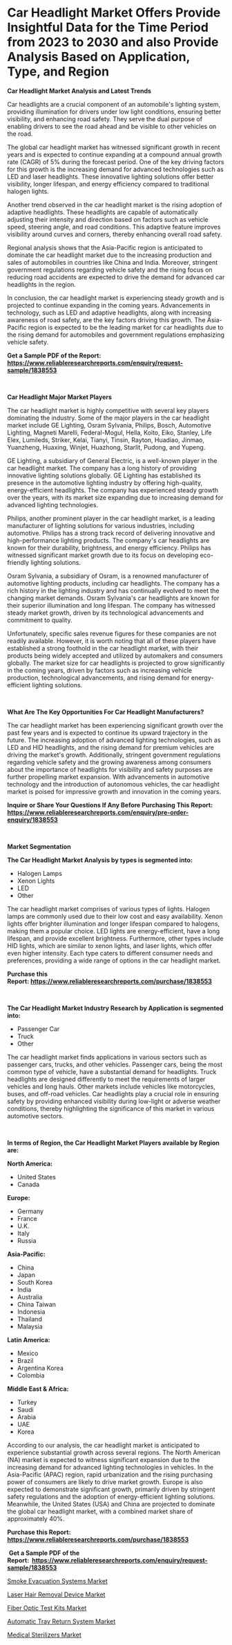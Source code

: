 <p><h1>Car Headlight Market Offers Provide Insightful Data for the Time Period from 2023 to 2030 and also Provide Analysis Based on Application, Type, and Region</h1></p><p><strong>Car Headlight Market Analysis and Latest Trends</strong></p>
<p><p>Car headlights are a crucial component of an automobile's lighting system, providing illumination for drivers under low light conditions, ensuring better visibility, and enhancing road safety. They serve the dual purpose of enabling drivers to see the road ahead and be visible to other vehicles on the road.</p><p>The global car headlight market has witnessed significant growth in recent years and is expected to continue expanding at a compound annual growth rate (CAGR) of 5% during the forecast period. One of the key driving factors for this growth is the increasing demand for advanced technologies such as LED and laser headlights. These innovative lighting solutions offer better visibility, longer lifespan, and energy efficiency compared to traditional halogen lights.</p><p>Another trend observed in the car headlight market is the rising adoption of adaptive headlights. These headlights are capable of automatically adjusting their intensity and direction based on factors such as vehicle speed, steering angle, and road conditions. This adaptive feature improves visibility around curves and corners, thereby enhancing overall road safety.</p><p>Regional analysis shows that the Asia-Pacific region is anticipated to dominate the car headlight market due to the increasing production and sales of automobiles in countries like China and India. Moreover, stringent government regulations regarding vehicle safety and the rising focus on reducing road accidents are expected to drive the demand for advanced car headlights in the region.</p><p>In conclusion, the car headlight market is experiencing steady growth and is projected to continue expanding in the coming years. Advancements in technology, such as LED and adaptive headlights, along with increasing awareness of road safety, are the key factors driving this growth. The Asia-Pacific region is expected to be the leading market for car headlights due to the rising demand for automobiles and government regulations emphasizing vehicle safety.</p></p>
<p><strong>Get a Sample PDF of the Report:&nbsp; <a href="https://www.reliableresearchreports.com/enquiry/request-sample/1838553">https://www.reliableresearchreports.com/enquiry/request-sample/1838553</a></strong></p>
<p>&nbsp;</p>
<p><strong>Car Headlight Major Market Players</strong></p>
<p><p>The car headlight market is highly competitive with several key players dominating the industry. Some of the major players in the car headlight market include GE Lighting, Osram Sylvania, Philips, Bosch, Automotive Lighting, Magneti Marelli, Federal-Mogul, Hella, Koito, Eiko, Stanley, Life Elex, Lumileds, Striker, Kelai, Tianyi, Tinsin, Rayton, Huadiao, Jinmao, Yuanzheng, Huaxing, Winjet, Huazhong, Starlit, Pudong, and Yupeng.</p><p>GE Lighting, a subsidiary of General Electric, is a well-known player in the car headlight market. The company has a long history of providing innovative lighting solutions globally. GE Lighting has established its presence in the automotive lighting industry by offering high-quality, energy-efficient headlights. The company has experienced steady growth over the years, with its market size expanding due to increasing demand for advanced lighting technologies.</p><p>Philips, another prominent player in the car headlight market, is a leading manufacturer of lighting solutions for various industries, including automotive. Philips has a strong track record of delivering innovative and high-performance lighting products. The company's car headlights are known for their durability, brightness, and energy efficiency. Philips has witnessed significant market growth due to its focus on developing eco-friendly lighting solutions.</p><p>Osram Sylvania, a subsidiary of Osram, is a renowned manufacturer of automotive lighting products, including car headlights. The company has a rich history in the lighting industry and has continually evolved to meet the changing market demands. Osram Sylvania's car headlights are known for their superior illumination and long lifespan. The company has witnessed steady market growth, driven by its technological advancements and commitment to quality.</p><p>Unfortunately, specific sales revenue figures for these companies are not readily available. However, it is worth noting that all of these players have established a strong foothold in the car headlight market, with their products being widely accepted and utilized by automakers and consumers globally. The market size for car headlights is projected to grow significantly in the coming years, driven by factors such as increasing vehicle production, technological advancements, and rising demand for energy-efficient lighting solutions.</p></p>
<p>&nbsp;</p>
<p><strong>What Are The Key Opportunities For Car Headlight Manufacturers?</strong></p>
<p><p>The car headlight market has been experiencing significant growth over the past few years and is expected to continue its upward trajectory in the future. The increasing adoption of advanced lighting technologies, such as LED and HID headlights, and the rising demand for premium vehicles are driving the market's growth. Additionally, stringent government regulations regarding vehicle safety and the growing awareness among consumers about the importance of headlights for visibility and safety purposes are further propelling market expansion. With advancements in automotive technology and the introduction of autonomous vehicles, the car headlight market is poised for impressive growth and innovation in the coming years.</p></p>
<p><strong>Inquire or Share Your Questions If Any Before Purchasing This Report: <a href="https://www.reliableresearchreports.com/enquiry/pre-order-enquiry/1838553">https://www.reliableresearchreports.com/enquiry/pre-order-enquiry/1838553</a></strong></p>
<p>&nbsp;</p>
<p><strong>Market Segmentation</strong></p>
<p><strong>The Car Headlight Market Analysis by types is segmented into:</strong></p>
<p><ul><li>Halogen Lamps</li><li>Xenon Lights</li><li>LED</li><li>Other</li></ul></p>
<p><p>The car headlight market comprises of various types of lights. Halogen lamps are commonly used due to their low cost and easy availability. Xenon lights offer brighter illumination and longer lifespan compared to halogens, making them a popular choice. LED lights are energy-efficient, have a long lifespan, and provide excellent brightness. Furthermore, other types include HID lights, which are similar to xenon lights, and laser lights, which offer even higher intensity. Each type caters to different consumer needs and preferences, providing a wide range of options in the car headlight market.</p></p>
<p><strong>Purchase this Report:&nbsp;<a href="https://www.reliableresearchreports.com/purchase/1838553">https://www.reliableresearchreports.com/purchase/1838553</a></strong></p>
<p>&nbsp;</p>
<p><strong>The Car Headlight Market Industry Research by Application is segmented into:</strong></p>
<p><ul><li>Passenger Car</li><li>Truck</li><li>Other</li></ul></p>
<p><p>The car headlight market finds applications in various sectors such as passenger cars, trucks, and other vehicles. Passenger cars, being the most common type of vehicle, have a substantial demand for headlights. Truck headlights are designed differently to meet the requirements of larger vehicles and long hauls. Other markets include vehicles like motorcycles, buses, and off-road vehicles. Car headlights play a crucial role in ensuring safety by providing enhanced visibility during low-light or adverse weather conditions, thereby highlighting the significance of this market in various automotive sectors.</p></p>
<p>&nbsp;</p>
<p><strong>In terms of Region, the Car Headlight Market Players available by Region are:</strong></p>
<p>
    <p> <strong> North America: </strong>
        <ul>
            <li>United States</li>
            <li>Canada</li>
        </ul>
        </p> 
    <p> <strong> Europe: </strong>
        <ul>
            <li>Germany</li>
            <li>France</li>
            <li>U.K.</li>
            <li>Italy</li>
            <li>Russia</li>
        </ul>
        </p> 
    <p> <strong> Asia-Pacific: </strong>
        <ul>
            <li>China</li>
            <li>Japan</li>
            <li>South Korea</li>
            <li>India</li>
            <li>Australia</li>
            <li>China Taiwan</li>
            <li>Indonesia</li>
            <li>Thailand</li>
            <li>Malaysia</li>
        </ul>
        </p> 
    <p> <strong> Latin America: </strong>
        <ul>
            <li>Mexico</li>
            <li>Brazil</li>
            <li>Argentina Korea</li>
            <li>Colombia</li>
        </ul>
        </p> 
    <p> <strong> Middle East & Africa: </strong>
        <ul>
            <li>Turkey</li>
            <li>Saudi</li>
            <li>Arabia</li>
            <li>UAE</li>
            <li>Korea</li>
        </ul>
    </p>
    </p>
<p><p>According to our analysis, the car headlight market is anticipated to experience substantial growth across several regions. The North American (NA) market is expected to witness significant expansion due to the increasing demand for advanced lighting technologies in vehicles. In the Asia-Pacific (APAC) region, rapid urbanization and the rising purchasing power of consumers are likely to drive market growth. Europe is also expected to demonstrate significant growth, primarily driven by stringent safety regulations and the adoption of energy-efficient lighting solutions. Meanwhile, the United States (USA) and China are projected to dominate the global car headlight market, with a combined market share of approximately 40%.</p></p>
<p><strong>Purchase this Report: <a href="https://www.reliableresearchreports.com/purchase/1838553">https://www.reliableresearchreports.com/purchase/1838553</a></strong></p>
<p>&nbsp;<strong>Get a Sample PDF of the Report:&nbsp;&nbsp;<a href="https://www.reliableresearchreports.com/enquiry/request-sample/1838553">https://www.reliableresearchreports.com/enquiry/request-sample/1838553</a></strong></p>
<p><strong></strong></p>
<p><p><a href="https://www.linkedin.com/pulse/smoke-evacuation-systems-market-size-share-global-analysis-jupce/">Smoke Evacuation Systems Market</a></p><p><a href="https://www.linkedin.com/pulse/laser-hair-removal-device-market-insights-players-forecast-jtmme/">Laser Hair Removal Device Market</a></p><p><a href="https://medium.com/@nayelibosco/fiber-optic-test-kits-market-furnishes-information-on-market-share-market-trends-and-market-47792cf6f280">Fiber Optic Test Kits Market</a></p><p><a href="https://medium.com/@josueherzog/automatic-tray-return-system-market-insight-market-trends-growth-forecasted-from-2023-to-2030-504c3d74603c">Automatic Tray Return System Market</a></p><p><a href="https://www.linkedin.com/pulse/medical-sterilizers-market-research-report-unlocks-analysis-xywhe/">Medical Sterilizers Market</a></p></p>